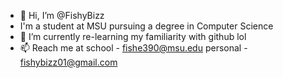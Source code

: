 - 👋 Hi, I’m @FishyBizz
- I'm a student at MSU pursuing a degree in Computer Science
- 🌱 I’m currently re-learning my familiarity with github lol
- 📫 Reach me at school - fishe390@msu.edu
                personal - fishybizz01@gmail.com


